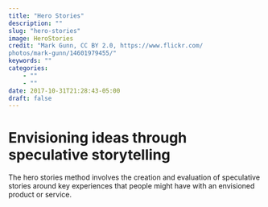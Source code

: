 ```yaml
---
title: "Hero Stories"
description: ""
slug: "hero-stories"
image: HeroStories
credit: "Mark Gunn, CC BY 2.0, https://www.flickr.com/photos/mark-gunn/14601979455/"
keywords: ""
categories:
    - ""
    - ""
date: 2017-10-31T21:28:43-05:00
draft: false
---
```

# Envisioning ideas through speculative storytelling

The hero stories method involves the creation and evaluation of speculative stories around key experiences that people might have with an envisioned product or service.
